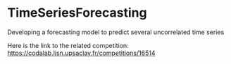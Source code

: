 # TimeSeriesForecasting
Developing a forecasting model to predict several uncorrelated time series

Here is the link to the related competition: 
https://codalab.lisn.upsaclay.fr/competitions/16514

